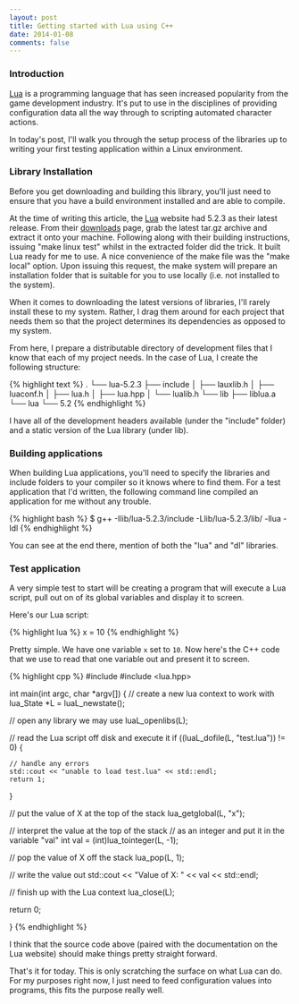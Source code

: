 ```yaml
---
layout: post
title: Getting started with Lua using C++
date: 2014-01-08
comments: false
---
```


### Introduction

[Lua](http://www.lua.org/) is a programming language that has seen increased popularity from the game development industry. It's put to use in the disciplines of providing configuration data all the way through to scripting automated character actions.

In today's post, I'll walk you through the setup process of the libraries up to writing your first testing application within a Linux environment.

### Library Installation

Before you get downloading and building this library, you'll just need to ensure that you have a build environment installed and are able to compile. 

At the time of writing this article, the [Lua](http://www.lua.org/) website had 5.2.3 as their latest release. From their [downloads](http://www.lua.org/download.html) page, grab the latest tar.gz archive and extract it onto your machine. Following along with their building instructions, issuing "make linux test" whilst in the extracted folder did the trick. It built Lua ready for me to use. A nice convenience of the make file was the "make local" option. Upon issuing this request, the make system will prepare an installation folder that is suitable for you to use locally (i.e. not installed to the system).

When it comes to downloading the latest versions of libraries, I'll rarely install these to my system. Rather, I drag them around for each project that needs them so that the project determines its dependencies as opposed to my system.

From here, I prepare a distributable directory of development files that I know that each of my project needs. In the case of Lua, I create the following structure:

{% highlight text %}
.
└── lua-5.2.3
    ├── include
    │   ├── lauxlib.h
    │   ├── luaconf.h
    │   ├── lua.h
    │   ├── lua.hpp
    │	└── lualib.h
    └── lib
    	├── liblua.a
    	└── lua
    		└── 5.2
{% endhighlight %}

I have all of the development headers available (under the "include" folder) and a static version of the Lua library (under lib).

### Building applications

When building Lua applications, you'll need to specify the libraries and include folders to your compiler so it knows where to find them. For a test application that I'd written, the following command line compiled an application for me without any trouble.

{% highlight bash %}
$ g++ -Ilib/lua-5.2.3/include -Llib/lua-5.2.3/lib/ -llua -ldl
{% endhighlight %}

You can see at the end there, mention of both the "lua" and "dl" libraries.

### Test application

A very simple test to start will be creating a program that will execute a Lua script, pull out on of its global variables and display it to screen.

Here's our Lua script:

{% highlight lua %}
x = 10
{% endhighlight %}

Pretty simple. We have one variable `x` set to `10`. Now here's the C++ code that we use to read that one variable out and present it to screen.

{% highlight cpp %}
#include <iostream>
#include <lua.hpp>

int main(int argc, char *argv[]) {
  // create a new lua context to work with
  lua_State *L = luaL_newstate();

  // open any library we may use
  luaL_openlibs(L);

  // read the Lua script off disk and execute it
  if ((luaL_dofile(L, "test.lua")) != 0) {
    
    // handle any errors 
    std::cout << "unable to load test.lua" << std::endl;
    return 1;
    
  }

  // put the value of X at the top of the stack
  lua_getglobal(L, "x");
  
  // interpret the value at the top of the stack 
  // as an integer and put it in the variable "val"
  int val = (int)lua_tointeger(L, -1);
  
  // pop the value of X off the stack
  lua_pop(L, 1);

  // write the value out
  std::cout << "Value of X: " << val << std::endl;

  // finish up with the Lua context
  lua_close(L);

  return 0;

}
{% endhighlight %}

I think that the source code above (paired with the documentation on the Lua website) should make things pretty straight forward.

That's it for today. This is only scratching the surface on what Lua can do. For my purposes right now, I just need to feed configuration values into programs, this fits the purpose really well.